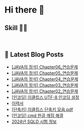 # Hi there 👋

## Skill ✍🏼

<p>
  <img alt="" src="https://img.shields.io/badge/SpringBoot-6DB33F?style=flat&logo=SpringBoot&logoColor=white"/>
  <img alt="" src="https://img.shields.io/badge/MySQL-4479A1?style=flat-square&logo=MySQL&logoColor=white"/>
  <img alt="" src= "https://img.shields.io/badge/Java-007396?style=flat-square&logo=Java&logoColor=white"/> 
  <img alt="" src= "https://img.shields.io/badge/JavaScript-F7DF1E?style=flat-square&logo=JavaScript&logoColor=white"/> 
</p>

## 📕 Latest Blog Posts

<ul><li><a href='https://howtomakecode.tistory.com/entry/JAVA%EC%9D%98-%EC%A0%95%EC%84%9D-Chapter06%EC%97%B0%EC%8A%B5%EB%AC%B8%EC%A0%9C' target='_blank'>[JAVA의 정석] Chapter06_연습문제</a></li><li><a href='https://howtomakecode.tistory.com/entry/%EA%B0%9C%EB%85%90JAVA%EC%9D%98-%EC%A0%95%EC%84%9D-Chapter05%EC%97%B0%EC%8A%B5%EB%AC%B8%EC%A0%9C' target='_blank'>[JAVA의 정석] Chapter05_연습문제</a></li><li><a href='https://howtomakecode.tistory.com/entry/JAVA%EC%9D%98-%EC%A0%95%EC%84%9D-Chapter04%EC%97%B0%EC%8A%B5%EB%AC%B8%EC%A0%9C' target='_blank'>[JAVA의 정석] Chapter04_연습문제</a></li><li><a href='https://howtomakecode.tistory.com/entry/JAVA%EC%9D%98-%EC%A0%95%EC%84%9D-Chapter03%EC%97%B0%EC%8A%B5%EB%AC%B8%EC%A0%9C' target='_blank'>[JAVA의 정석] Chapter03_연습문제</a></li><li><a href='https://howtomakecode.tistory.com/entry/JAVA%EC%9D%98-%EC%A0%95%EC%84%9D-Chapter02%EC%97%B0%EC%8A%B5%EB%AC%B8%EC%A0%9C' target='_blank'>[JAVA의 정석] Chapter02_연습문제</a></li><li><a href='https://howtomakecode.tistory.com/entry/%EC%9D%B8%EC%BD%94%EB%94%A9-%EC%9D%B4%ED%81%B4%EB%A6%BD%EC%8A%A4-UTF-8-%EC%9D%B8%EC%BD%94%EB%94%A9-%EC%84%A4%EC%A0%95' target='_blank'>[인코딩] 이클립스 UTF-8 인코딩 설정</a></li><li><a href='https://howtomakecode.tistory.com/pages/%EC%9D%B4%EB%A0%A5%EC%84%9C' target='_blank'>이력서</a></li><li><a href='https://howtomakecode.tistory.com/entry/%EB%8B%A8%EC%B6%95%ED%82%A4-%EC%9D%B4%ED%81%B4%EB%A6%BD%EC%8A%A4-%EB%8B%A8%EC%B6%95%ED%82%A4-%EB%AA%A8%EC%9D%8Cpdf' target='_blank'>[단축키] 이클립스 단축키 모음.pdf</a></li><li><a href='https://howtomakecode.tistory.com/entry/%EC%9D%B8%EC%BD%94%EB%94%A9-cmd-%ED%95%9C%EA%B8%80-%EA%B9%A8%EC%A7%90-%ED%95%B4%EA%B2%B0' target='_blank'>[인코딩] cmd 한글 깨짐 해결</a></li><li><a href='https://howtomakecode.tistory.com/entry/2024%EB%85%84-SQLD-%EC%8B%9C%ED%97%98-%EC%A0%95%EB%B3%B4' target='_blank'>2024년 SQLD 시험 정보</a></li></ul>